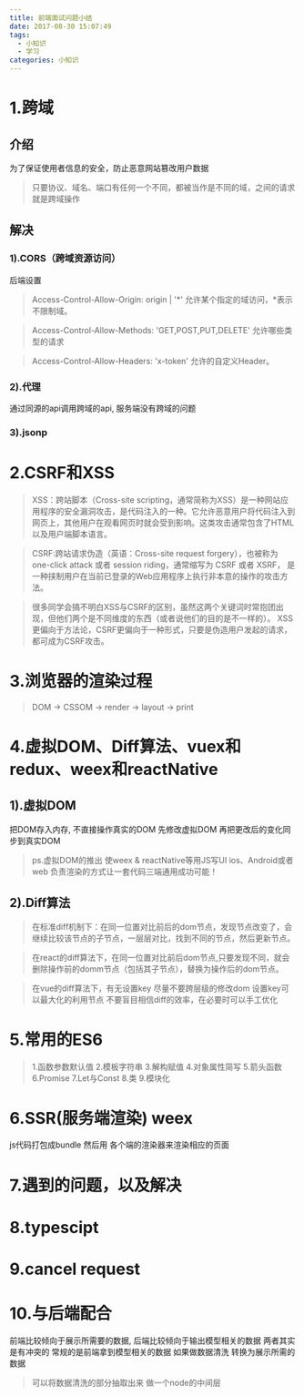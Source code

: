 ```yaml
---
title: 前端面试问题小结
date: 2017-08-30 15:07:49
tags:
  - 小知识
  - 学习
categories: 小知识
---
```


# 1.跨域

## 介绍

  为了保证使用者信息的安全，防止恶意网站篡改用户数据
> 只要协议、域名、端口有任何一个不同，都被当作是不同的域，之间的请求就是跨域操作

## 解决

### 1).CORS（跨域资源访问）

后端设置
> Access-Control-Allow-Origin: origin | '*' 允许某个指定的域访问，*表示不限制域。

> Access-Control-Allow-Methods: 'GET,POST,PUT,DELETE' 允许哪些类型的请求

> Access-Control-Allow-Headers: 'x-token' 允许的自定义Header。

### 2).代理
通过同源的api调用跨域的api, 服务端没有跨域的问题

### 3).jsonp

# 2.CSRF和XSS
> XSS：跨站脚本（Cross-site scripting，通常简称为XSS）是一种网站应用程序的安全漏洞攻击，是代码注入的一种。它允许恶意用户将代码注入到网页上，其他用户在观看网页时就会受到影响。这类攻击通常包含了HTML以及用户端脚本语言。

> CSRF:跨站请求伪造（英语：Cross-site request forgery），也被称为 one-click attack 或者 session riding，通常缩写为 CSRF 或者 XSRF， 是一种挟制用户在当前已登录的Web应用程序上执行非本意的操作的攻击方法。

> 很多同学会搞不明白XSS与CSRF的区别，虽然这两个关键词时常抱团出现，但他们两个是不同维度的东西（或者说他们的目的是不一样的）。
XSS更偏向于方法论，CSRF更偏向于一种形式，只要是伪造用户发起的请求，都可成为CSRF攻击。

# 3.浏览器的渲染过程
> DOM -> CSSOM -> render -> layout -> print

# 4.虚拟DOM、Diff算法、vuex和redux、weex和reactNative

## 1).虚拟DOM
把DOM存入内存, 不直接操作真实的DOM 先修改虚拟DOM 再把更改后的变化同步到真实DOM
> ps.虚拟DOM的推出 使weex & reactNative等用JS写UI ios、Android或者web 负责渲染的方式让一套代码三端通用成功可能！

## 2).Diff算法

> 在标准diff机制下：在同一位置对比前后的dom节点，发现节点改变了，会继续比较该节点的子节点，一层层对比，找到不同的节点，然后更新节点。

> 在react的diff算法下，在同一位置对比前后dom节点,只要发现不同，就会删除操作前的domm节点（包括其子节点），替换为操作后的dom节点。

> 在vue的diff算法下，有无设置key
尽量不要跨层级的修改dom
设置key可以最大化的利用节点
不要盲目相信diff的效率，在必要时可以手工优化

# 5.常用的ES6

> 1.函数参数默认值
> 2.模板字符串
> 3.解构赋值
> 4.对象属性简写
> 5.箭头函数
> 6.Promise
> 7.Let与Const
> 8.类
> 9.模块化

# 6.SSR(服务端渲染) weex

js代码打包成bundle 然后用 各个端的渲染器来渲染相应的页面

# 7.遇到的问题，以及解决

# 8.typescipt

# 9.cancel request

# 10.与后端配合
前端比较倾向于展示所需要的数据, 后端比较倾向于输出模型相关的数据  两者其实是有冲突的
常规的是前端拿到模型相关的数据 如果做数据清洗 转换为展示所需的数据
> 可以将数据清洗的部分抽取出来 做一个node的中间层
